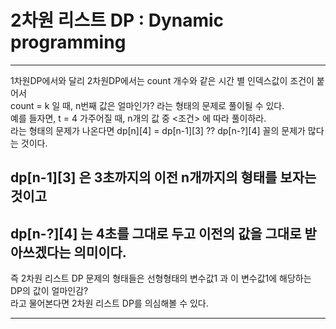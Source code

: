 # 2차원 리스트 DP : Dynamic programming
---
1차원DP에서와 달리 2차원DP에서는 count 개수와 같은 시간 별 인덱스값이 조건이 붙어서 <br>
count = k 일 때, n번째 값은 얼마인가? 라는 형태의 문제로 풀이될 수 있다. <br>
예를 들자면, t = 4 가주어질 때, n개의 값 중 <조건> 에 따라 풀이하라.<br>
라는 형태의 문제가 나온다면 dp[n][4] = dp[n-1][3] ?? dp[n-?][4] 꼴의 문제가 많다는 것이다. <br>
## dp[n-1][3] 은 3초까지의 이전 n개까지의 형태를 보자는 것이고 <br>
## dp[n-?][4] 는 4초를 그대로 두고 이전의 값을 그대로 받아쓰겠다는 의미이다.
즉 2차원 리스트 DP 문제의 형태들은 선형형태의 변수값1 과 이 변수값1에 해당하는 DP의 값이 얼마인감? <br>
라고 물어본다면 2차원 리스트 DP를 의심해볼 수 있다.

---
